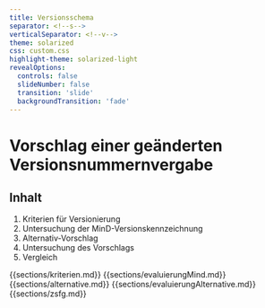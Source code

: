 ```yaml
---
title: Versionsschema
separator: <!--s-->
verticalSeparator: <!--v-->
theme: solarized
css: custom.css
highlight-theme: solarized-light
revealOptions:
  controls: false
  slideNumber: false
  transition: 'slide'
  backgroundTransition: 'fade'
---
```


# Vorschlag einer geänderten Versionsnummernvergabe

<!--s-->
## Inhalt

1. Kriterien für Versionierung
2. Untersuchung der MinD-Versionskennzeichnung
3. Alternativ-Vorschlag
4. Untersuchung des Vorschlags
5. Vergleich

{{sections/kriterien.md}}
{{sections/evaluierungMind.md}}
{{sections/alternative.md}}
{{sections/evaluierungAlternative.md}}
{{sections/zsfg.md}}
